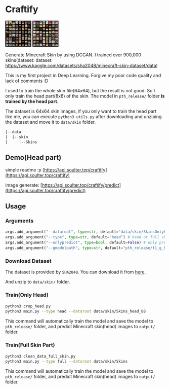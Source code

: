# Craftify

![demo_head](output/output_head_0.png)
![demo_head](output/output_head_1.png)

Generate Minecraft Skin by using DCGAN. I trained over 900,000 skins(dataset: dataset: https://www.kaggle.com/datasets/sha2048/minecraft-skin-dataset/data)

This is my first project in Deep Learning. Forgive my poor code quality and lack of comments :D

I used to train the whole skin file(64x64), but the result is not good. So I only train the head part(8x8) of the skin. The model in `pth_release/` folder **is trained by the head part**.

The dataset is 64x64 skin images, if you only want to train the head part like me, you can execute `python3 utils.py` after downloading and unziping the dataset and move it to `data/skin` folder.

```
|--data
|  |--skin
|     |--Skins
```

## Demo(Head part)

simple readme :p
[https://api.soulter.top/craftify](https://api.soulter.top/craftify)

image generate:
[https://api.soulter.top/craftify/predict](https://api.soulter.top/craftify/predict)

## Usage

### Arguments
```py 
args.add_argument("--dataroot", type=str, default="data/skin/SkinsOnlyHead") # dataset root path
args.add_argument("--type", type=str, default="head") # head or full skin training
args.add_argument("--onlypredict", type=bool, default=False) # only predict. default model is pth_release/t1_g_head.pth
args.add_argument("--gmodelpath", type=str, default="pth_release/t1_g_head.pth") # generator model path
```

### Download Dataset
The dataset is provided by `SHA2048`. You can download it from [here](https://www.kaggle.com/datasets/sha2048/minecraft-skin-dataset/data).

And unzip to `data/skin/` folder.

### Train(Only Head)
```bash
python3 crop_head.py
python3 main.py --type head --dataroot data/skin/Skins_head_88
```

This command will automatically train the model and save the model to `pth_release/` folder, and predict Minecraft skin(head) images to `output/` folder.

### Train(Full Skin Part)
```bash
python3 clean_data_full_skin.py
python3 main.py --type full --dataroot data/skin/Skins
```

This command will automatically train the model and save the model to `pth_release/` folder, and predict Minecraft skin(head) images to `output/` folder.

